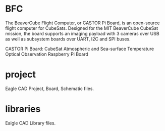 # BFC
The BeaverCube Flight Computer, or CASTOR Pi Board, is an open-source flight computer for CubeSats. Designed for the MIT BeaverCube CubeSat mission, the board supports an imaging payload with 3 cameras over USB as well as subsystem boards over UART, I2C and SPI buses. 

CASTOR Pi Board: CubeSat Atmospheric and Sea-surface Temperature Optical Observation Raspberry Pi Board

# project
Eagle CAD Project, Board, Schematic files.

# libraries
Ealgle CAD Library files.


